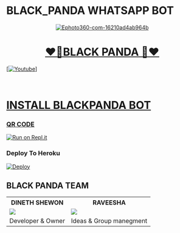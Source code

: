 # BLACK_PANDA WHATSAPP BOT
<div align="center">
<a href="https://ibb.co/zhs6W4y"><img src="https://i.ibb.co/ccJYKrG/Ephoto360-com-16210ad4ab964b.jpg" alt="Ephoto360-com-16210ad4ab964b" border="0"></a><br /><a target='_blank' href='https://the-crosswordsolver.com/offbeat-parisian-tourist-sites-6-letters'>
<h1>❤️🐼BLACK PANDA 🐼❤️</h1>
</div>
<p align="center">
 
    

[![Youtube](https://img.shields.io/badge/SL_Shewon%20@_Shewa_Creations%20YouTube%20Channel-ff0000?style=flat&labelColor=224242&logoColor=white&for-the-badge&logo=youtube)] 


 <br>


    
<h1>INSTALL BLACKPANDA BOT</h1> 

### QR CODE
[![Run on Repl.it](https://repl.it/badge/github/quiec/whatsasena)]()


      
### Deploy To Heroku
[![Deploy](https://www.herokucdn.com/deploy/button.svg)](https://github.com/botkolla1/Black_Panda.git)

</div>


<div aline='left'><h2> BLACK PANDA TEAM </h2></div>

<table><tr><th> DINETH SHEWON</th><th>RAVEESHA</th></tr><tr><td><a href="https://www.youtube.com/channel/UCRt-7UDMMcfjunuZwZi481Q"><img src="https://i.ibb.co/3spMBT9/IMG-20210417-173918.jpg"></a></td><td><a href="https://www.youtube.com/channel/UCRt-7UDMMcfjunuZwZi481Q"><img src="https://i.ibb.co/FHFSxcP/IMG-20220219-WA0042.jpg"></a></td></tr><tr><td> Developer & Owner</td><td>Ideas & Group manegment
            


